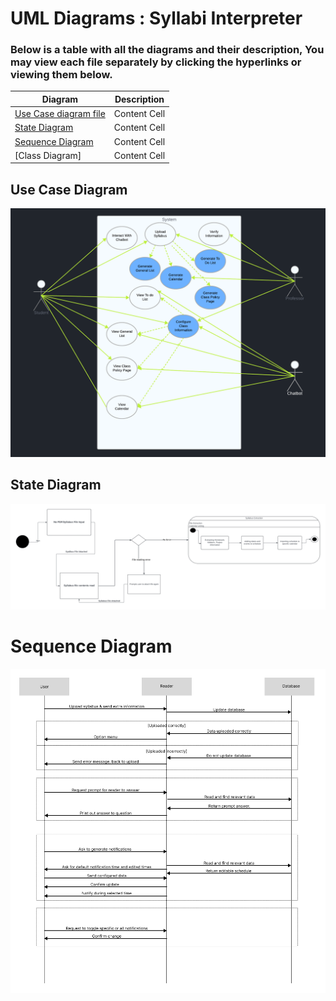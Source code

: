 # UML Diagrams : Syllabi Interpreter

### Below is a table with all the diagrams and their description, You may view each file separately by clicking the hyperlinks or viewing them below.


| Diagram | Description |
| ------------- | ------------- |
| [Use Case diagram file](./usecasediagram.png) | Content Cell  |
| [State Diagram](./statediagram.png)  | Content Cell  |
| [Sequence Diagram](./sequencediagram.png)  | Content Cell  |
| [Class Diagram]  | Content Cell  |



## Use Case Diagram

![Use case Diagaram.](./usecasediagram.png)


## State Diagram

![State UML Diagram](./statediagram.png)


# Sequence Diagram

![Sequence UML Diagram](./sequencediagram.png)
